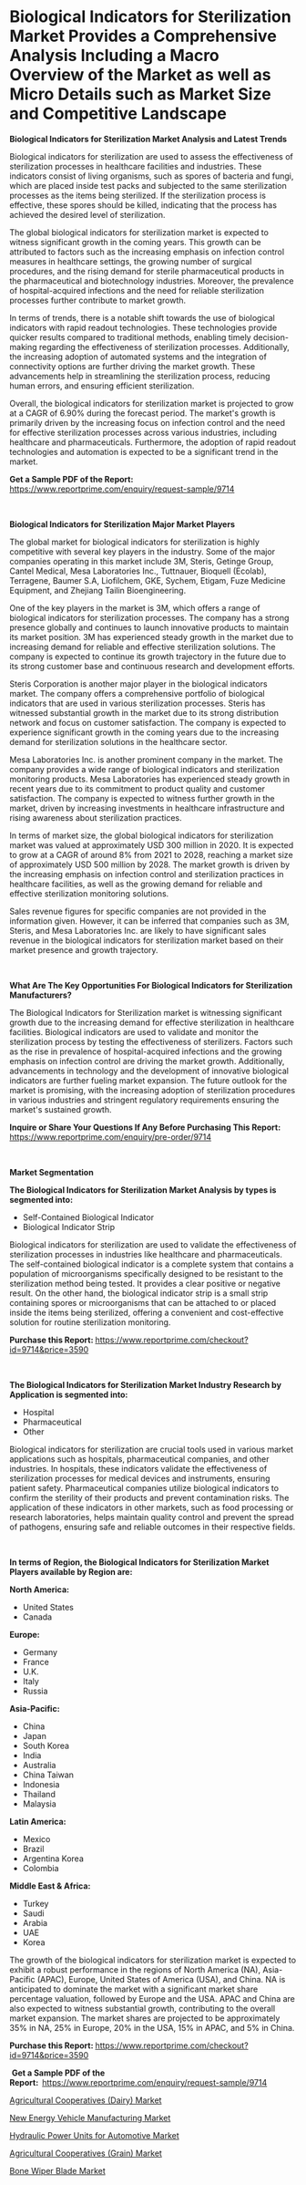 <p><h1>Biological Indicators for Sterilization Market Provides a Comprehensive Analysis Including a Macro Overview of the Market as well as Micro Details such as Market Size and Competitive Landscape</h1></p><p><strong>Biological Indicators for Sterilization Market Analysis and Latest Trends</strong></p>
<p><p>Biological indicators for sterilization are used to assess the effectiveness of sterilization processes in healthcare facilities and industries. These indicators consist of living organisms, such as spores of bacteria and fungi, which are placed inside test packs and subjected to the same sterilization processes as the items being sterilized. If the sterilization process is effective, these spores should be killed, indicating that the process has achieved the desired level of sterilization.</p><p>The global biological indicators for sterilization market is expected to witness significant growth in the coming years. This growth can be attributed to factors such as the increasing emphasis on infection control measures in healthcare settings, the growing number of surgical procedures, and the rising demand for sterile pharmaceutical products in the pharmaceutical and biotechnology industries. Moreover, the prevalence of hospital-acquired infections and the need for reliable sterilization processes further contribute to market growth.</p><p>In terms of trends, there is a notable shift towards the use of biological indicators with rapid readout technologies. These technologies provide quicker results compared to traditional methods, enabling timely decision-making regarding the effectiveness of sterilization processes. Additionally, the increasing adoption of automated systems and the integration of connectivity options are further driving the market growth. These advancements help in streamlining the sterilization process, reducing human errors, and ensuring efficient sterilization.</p><p>Overall, the biological indicators for sterilization market is projected to grow at a CAGR of 6.90% during the forecast period. The market's growth is primarily driven by the increasing focus on infection control and the need for effective sterilization processes across various industries, including healthcare and pharmaceuticals. Furthermore, the adoption of rapid readout technologies and automation is expected to be a significant trend in the market.</p></p>
<p><strong>Get a Sample PDF of the Report:&nbsp;</strong> <a href="https://www.reportprime.com/enquiry/request-sample/9714">https://www.reportprime.com/enquiry/request-sample/9714</a></p>
<p>&nbsp;</p>
<p><strong>Biological Indicators for Sterilization Major Market Players</strong></p>
<p><p>The global market for biological indicators for sterilization is highly competitive with several key players in the industry. Some of the major companies operating in this market include 3M, Steris, Getinge Group, Cantel Medical, Mesa Laboratories Inc., Tuttnauer, Bioquell (Ecolab), Terragene, Baumer S.A, Liofilchem, GKE, Sychem, Etigam, Fuze Medicine Equipment, and Zhejiang Tailin Bioengineering.</p><p>One of the key players in the market is 3M, which offers a range of biological indicators for sterilization processes. The company has a strong presence globally and continues to launch innovative products to maintain its market position. 3M has experienced steady growth in the market due to increasing demand for reliable and effective sterilization solutions. The company is expected to continue its growth trajectory in the future due to its strong customer base and continuous research and development efforts.</p><p>Steris Corporation is another major player in the biological indicators market. The company offers a comprehensive portfolio of biological indicators that are used in various sterilization processes. Steris has witnessed substantial growth in the market due to its strong distribution network and focus on customer satisfaction. The company is expected to experience significant growth in the coming years due to the increasing demand for sterilization solutions in the healthcare sector.</p><p>Mesa Laboratories Inc. is another prominent company in the market. The company provides a wide range of biological indicators and sterilization monitoring products. Mesa Laboratories has experienced steady growth in recent years due to its commitment to product quality and customer satisfaction. The company is expected to witness further growth in the market, driven by increasing investments in healthcare infrastructure and rising awareness about sterilization practices.</p><p>In terms of market size, the global biological indicators for sterilization market was valued at approximately USD 300 million in 2020. It is expected to grow at a CAGR of around 8% from 2021 to 2028, reaching a market size of approximately USD 500 million by 2028. The market growth is driven by the increasing emphasis on infection control and sterilization practices in healthcare facilities, as well as the growing demand for reliable and effective sterilization monitoring solutions.</p><p>Sales revenue figures for specific companies are not provided in the information given. However, it can be inferred that companies such as 3M, Steris, and Mesa Laboratories Inc. are likely to have significant sales revenue in the biological indicators for sterilization market based on their market presence and growth trajectory.</p></p>
<p>&nbsp;</p>
<p><strong>What Are The Key Opportunities For Biological Indicators for Sterilization Manufacturers?</strong></p>
<p><p>The Biological Indicators for Sterilization market is witnessing significant growth due to the increasing demand for effective sterilization in healthcare facilities. Biological indicators are used to validate and monitor the sterilization process by testing the effectiveness of sterilizers. Factors such as the rise in prevalence of hospital-acquired infections and the growing emphasis on infection control are driving the market growth. Additionally, advancements in technology and the development of innovative biological indicators are further fueling market expansion. The future outlook for the market is promising, with the increasing adoption of sterilization procedures in various industries and stringent regulatory requirements ensuring the market's sustained growth.</p></p>
<p><strong>Inquire or Share Your Questions If Any Before Purchasing This Report:</strong> <a href="https://www.reportprime.com/enquiry/pre-order/9714">https://www.reportprime.com/enquiry/pre-order/9714</a></p>
<p>&nbsp;</p>
<p><strong>Market Segmentation</strong></p>
<p><strong>The Biological Indicators for Sterilization Market Analysis by types is segmented into:</strong></p>
<p><ul><li>Self-Contained Biological Indicator</li><li>Biological Indicator Strip</li></ul></p>
<p><p>Biological indicators for sterilization are used to validate the effectiveness of sterilization processes in industries like healthcare and pharmaceuticals. The self-contained biological indicator is a complete system that contains a population of microorganisms specifically designed to be resistant to the sterilization method being tested. It provides a clear positive or negative result. On the other hand, the biological indicator strip is a small strip containing spores or microorganisms that can be attached to or placed inside the items being sterilized, offering a convenient and cost-effective solution for routine sterilization monitoring.</p></p>
<p><strong>Purchase this Report:&nbsp;</strong><a href="https://www.reportprime.com/checkout?id=9714&price=3590">https://www.reportprime.com/checkout?id=9714&price=3590</a></p>
<p>&nbsp;</p>
<p><strong>The Biological Indicators for Sterilization Market Industry Research by Application is segmented into:</strong></p>
<p><ul><li>Hospital</li><li>Pharmaceutical</li><li>Other</li></ul></p>
<p><p>Biological indicators for sterilization are crucial tools used in various market applications such as hospitals, pharmaceutical companies, and other industries. In hospitals, these indicators validate the effectiveness of sterilization processes for medical devices and instruments, ensuring patient safety. Pharmaceutical companies utilize biological indicators to confirm the sterility of their products and prevent contamination risks. The application of these indicators in other markets, such as food processing or research laboratories, helps maintain quality control and prevent the spread of pathogens, ensuring safe and reliable outcomes in their respective fields.</p></p>
<p>&nbsp;</p>
<p><strong>In terms of Region, the Biological Indicators for Sterilization Market Players available by Region are:</strong></p>
<p>
    <p> <strong> North America: </strong>
        <ul>
            <li>United States</li>
            <li>Canada</li>
        </ul>
        </p> 
    <p> <strong> Europe: </strong>
        <ul>
            <li>Germany</li>
            <li>France</li>
            <li>U.K.</li>
            <li>Italy</li>
            <li>Russia</li>
        </ul>
        </p> 
    <p> <strong> Asia-Pacific: </strong>
        <ul>
            <li>China</li>
            <li>Japan</li>
            <li>South Korea</li>
            <li>India</li>
            <li>Australia</li>
            <li>China Taiwan</li>
            <li>Indonesia</li>
            <li>Thailand</li>
            <li>Malaysia</li>
        </ul>
        </p> 
    <p> <strong> Latin America: </strong>
        <ul>
            <li>Mexico</li>
            <li>Brazil</li>
            <li>Argentina Korea</li>
            <li>Colombia</li>
        </ul>
        </p> 
    <p> <strong> Middle East & Africa: </strong>
        <ul>
            <li>Turkey</li>
            <li>Saudi</li>
            <li>Arabia</li>
            <li>UAE</li>
            <li>Korea</li>
        </ul>
    </p>
    </p>
<p><p>The growth of the biological indicators for sterilization market is expected to exhibit a robust performance in the regions of North America (NA), Asia-Pacific (APAC), Europe, United States of America (USA), and China. NA is anticipated to dominate the market with a significant market share percentage valuation, followed by Europe and the USA. APAC and China are also expected to witness substantial growth, contributing to the overall market expansion. The market shares are projected to be approximately 35% in NA, 25% in Europe, 20% in the USA, 15% in APAC, and 5% in China.</p></p>
<p><strong>Purchase this Report: </strong><a href="https://www.reportprime.com/checkout?id=9714&price=3590">https://www.reportprime.com/checkout?id=9714&price=3590</a></p>
<p>&nbsp;<strong>Get a Sample PDF of the Report:&nbsp;&nbsp;</strong><a href="https://www.reportprime.com/enquiry/request-sample/9714">https://www.reportprime.com/enquiry/request-sample/9714</a></p>
<p><strong></strong></p>
<p><p><a href="https://medium.com/@briaabshire1988/agricultural-cooperatives-dairy-market-report-reveals-the-latest-trends-and-growth-opportunities-0cf437b8d2d0">Agricultural Cooperatives (Dairy) Market</a></p><p><a href="https://medium.com/@paulmcglynn6456/new-energy-vehicle-manufacturing-market-size-and-market-trends-complete-industry-overview-2024-to-b07f0917388f">New Energy Vehicle Manufacturing Market</a></p><p><a href="https://medium.com/@paulmcglynn6456/hydraulic-power-units-for-automotive-market-furnishes-information-on-market-share-market-trends-c5098f347aa4">Hydraulic Power Units for Automotive Market</a></p><p><a href="https://medium.com/@briaabshire1988/agricultural-cooperatives-grain-market-comprehensive-assessment-by-type-application-and-0ea8fed055d5">Agricultural Cooperatives (Grain) Market</a></p><p><a href="https://medium.com/@paulmcglynn6456/bone-wiper-blade-market-furnishes-information-on-market-share-market-trends-and-market-growth-3a2cc81b1cb0">Bone Wiper Blade Market</a></p></p>